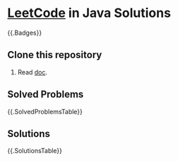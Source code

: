 # [LeetCode](https://leetcode.com) in Java Solutions

{{.Badges}}

## Clone this repository
1. Read [doc](./instructions.md).

## Solved Problems

{{.SolvedProblemsTable}}

## Solutions

{{.SolutionsTable}}